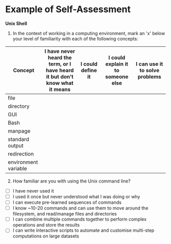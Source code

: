 # Example of Self-Assessment

__Unix Shell__

1. In the context of working in a computing environment, mark an 'x' below your level of familiarity with each of the following concepts:

| Concept | I have never heard the term, or I have heard it but don't know what it means | I could define it | I could explain it to someone else | I can use it to solve problems |
|---------|--------|-------|--------|----------|
| file |  |  |  |  |
| directory |  |  |  |  |
| GUI |  |  |  |  |
| Bash |  |  |  |  |
| manpage |  |  |  |  |
| standard output |  |  |  |  |
| redirection |  |  |  |  |
| environment variable |  |  |  |  |  |

2. How familiar are you with using the Unix command line?
  - [ ] I have never used it
  - [ ] I used it once but never understood what I was doing or why
  - [ ] I can execute pre-learned sequences of commands
  - [ ] I know ~10-20 commands and can use them to move around the filesystem, and read/manage files and directories
  - [ ] I can combine multiple commands together to perform complex operations and store the results
  - [ ] I can write interactive scripts to automate and customise multi-step computations on large datasets
